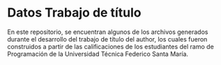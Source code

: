 # Datos Trabajo de título

En este repositorio, se encuentran algunos de los archivos generados durante el desarrollo del trabajo de título del author, los cuales fueron construidos a partir de las calificaciones de los estudiantes del ramo de Programación de la Universidad Técnica Federico Santa María.
